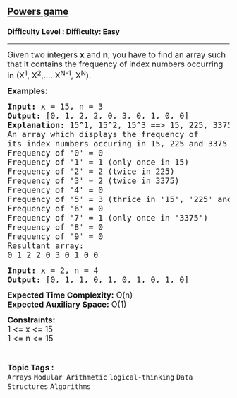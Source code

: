 <h2><a href="https://www.geeksforgeeks.org/problems/powers-game3701/1?page=2&category=Arrays&status=unsolved,attempted&sortBy=accuracy">Powers game</a></h2><h3>Difficulty Level : Difficulty: Easy</h3><hr><div class="problems_problem_content__Xm_eO"><p><span style="font-size: 18px;">Given two integers <strong>x</strong> and <strong>n</strong>,&nbsp;you have to find an array such that it contains the frequency of index numbers occurring in (X<sup>1</sup>, X<sup>2</sup>,.... X<sup>N-1</sup>, X<sup>N</sup>).&nbsp;</span></p>
<p><span style="font-size: 18px;"><strong>Examples:</strong></span></p>
<pre><span style="font-size: 18px;"><strong>Input: </strong>x = 15, n = 3
<strong>Output:</strong> [0, 1, 2, 2, 0, 3, 0, 1, 0, 0]
<strong>Explanation:</strong> 15^1, 15^2, 15^3 ==&gt; 15, 225, 3375
An array which displays the frequency of 
its index numbers occuring in 15, 225 and 3375
Frequency of '0' = 0
Frequency of '1' = 1 (only once in 15)
Frequency of '2' = 2 (twice in 225)
Frequency of '3' = 2 (twice in 3375)
Frequency of '4' = 0
Frequency of '5' = 3 (thrice in '15', '225' and '3375')
Frequency of '6' = 0
Frequency of '7' = 1 (only once in '3375')
Frequency of '8' = 0
Frequency of '9' = 0
Resultant array:
0 1 2 2 0 3 0 1 0 0</span></pre>
<pre><span style="font-size: 18px;"><strong>Input: </strong>x = 2, n = 4
<strong>Output:</strong> [0, 1, 1, 0, 1, 0, 1, 0, 1, 0]
</span></pre>
<p><span style="font-size: 18px;"><strong>Expected Time Complexity:</strong> O(n)<br><strong>Expected Auxiliary Space:</strong>&nbsp;O(1)</span></p>
<p><span style="font-size: 18px;"><strong>Constraints:</strong><br>1 &lt;= x &lt;= 15<br>1 &lt;= n &lt;= 15</span></p></div><br><p><span style=font-size:18px><strong>Topic Tags : </strong><br><code>Arrays</code>&nbsp;<code>Modular Arithmetic</code>&nbsp;<code>logical-thinking</code>&nbsp;<code>Data Structures</code>&nbsp;<code>Algorithms</code>&nbsp;